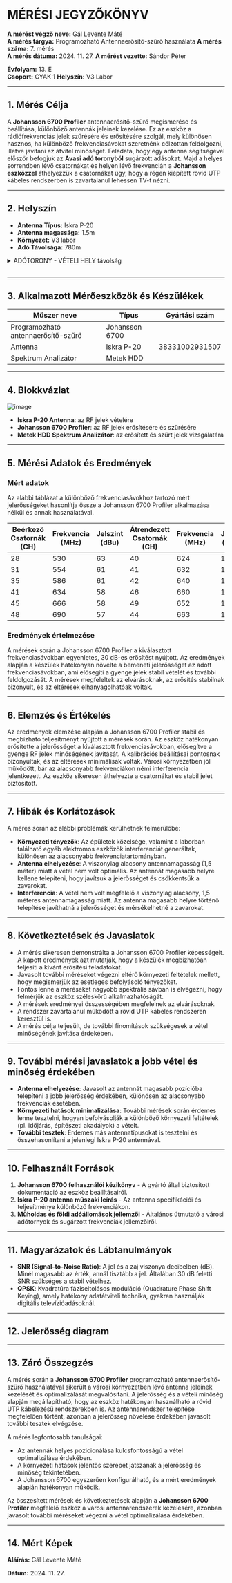 # MÉRÉSI JEGYZŐKÖNYV

**A mérést végző neve:** Gál Levente Máté  
**A mérés tárgya:** Programozható Antennaerősítő-szűrő használata 
**A mérés száma:** 7. mérés  
**A mérés dátuma:** 2024. 11. 27.
**A mérést vezette:** Sándor Péter  

**Évfolyam:** 13. E  
**Csoport:** GYAK 1 
**Helyszín:** V3 Labor 

---

## 1. Mérés Célja

A **Johansson 6700 Profiler** antennaerősítő-szűrő megismerése és beállítása, különböző antennák jeleinek kezelése.
Ez az eszköz a rádiófrekvenciás jelek szűrésére és erősítésére szolgál, mely különösen hasznos, ha különböző frekvenciasávokat szeretnénk célzottan feldolgozni, illetve javítani az átvitel minőségét.
Feladata, hogy egy antenna segítségével először befogjuk az **Avasi adó toronyból** sugárzott adásokat. Majd a helyes sorrendben lévő csatornákat és helyen lévő frekvencián a **Johansson eszközzel** áthelyezzük a csatornákat úgy, hogy a régen kiépített rövid UTP kábeles rendszerben is zavartalanul lehessen TV-t nézni.

---

## 2. Helyszín

- **Antenna Típus:** Iskra P-20  
- **Antenna magassága:** 1.5m  
- **Környezet:** V3 labor
- **Adó Távolsága:** 780m  

<details>   
  <summary> ADÓTORONY - VÉTELI HELY távolság </summary>
  
  <img src="https://erosbence27.github.io/jegyzokonyv/image/map.png" alt="TVtorony" />
  
</details>

<br>


---

## 3. Alkalmazott Mérőeszközök és Készülékek

| Műszer neve                         | Típus           | Gyártási szám         |
| ----------------------------------- | ---------       | -------------------   |
| Programozható antennaerősítő-szűrő  | Johansson 6700  |                       |
| Antenna                             | Iskra P-20      | 38331002931507        |
| Spektrum Analizátor                 | Metek  HDD      |                       |

---

## 4. Blokkvázlat

![image](image/Blokvazlat_1.PNG)

- **Iskra P-20 Antenna**: az RF jelek vételére
- **Johansson 6700 Profiler**: az RF jelek erősítésére és szűrésére
- **Metek HDD Spektrum Analizátor**: az erősített és szűrt jelek vizsgálatára

---

## 5. Mérési Adatok és Eredmények

### Mért adatok

Az alábbi táblázat a különböző frekvenciasávokhoz tartozó mért jelerősségeket hasonlítja össze a Johansson 6700 Profiler alkalmazása nélkül és annak használatával.

| Beérkező Csatornák (CH) | Frekvencia (MHz) | Jelszint (dBu) | Átrendezett Csatornák (CH) |  Frekvencia (MHz) | Jelszint (dBuV) |
|---------------|------------------|----------------|--------------------------|----------------------------|----------------------------|
| 28            | 530              | 63             | 40                       | 624                        | 100.5                      |
| 31            | 554              | 61             | 41                       | 632                        | 100.7                      |
| 35            | 586              | 61             | 42                       | 640                        | 100.9                      |
| 41            | 634              | 58             | 46                       | 660                        | 100.7                      |
| 45            | 666              | 58             | 49                       | 652                        | 100.3                      |
| 48            | 690              | 57             | 44                       | 663                        | 100.5                      |

### Eredmények értelmezése

A mérések során a Johansson 6700 Profiler a kiválasztott frekvenciasávokban egyenletes, 30 dB-es erősítést nyújtott. Az eredmények alapján a készülék hatékonyan növelte a bemeneti jelerősséget az adott frekvenciasávokban, ami elősegíti a gyenge jelek stabil vételét és további feldolgozását. A mérések megfeleltek az elvárásoknak, az erősítés stabilnak bizonyult, és az eltérések elhanyagolhatóak voltak.

---

## 6. Elemzés és Értékelés

Az eredmények elemzése alapján a Johansson 6700 Profiler stabil és megbízható teljesítményt nyújtott a mérések során. Az eszköz hatékonyan erősítette a jelerősséget a kiválasztott frekvenciasávokban, elősegítve a gyenge RF jelek minőségének javítását. A kalibrációs beállításai pontosnak bizonyultak, és az eltérések minimálisak voltak. Városi környezetben jól működött, bár az alacsonyabb frekvenciákon némi interferencia jelentkezett. Az eszköz sikeresen áthelyezte a csatornákat és stabil jelet biztosított.

---

## 7. Hibák és Korlátozások

A mérés során az alábbi problémák kerülhetnek felmerülőbe:

- **Környezeti tényezők**: Az épületek közelsége, valamint a laborban található egyéb elektromos eszközök interferenciát generáltak, különösen az alacsonyabb frekvenciatartományban.
- **Antenna elhelyezése**: A viszonylag alacsony antennamagasság (1,5 méter) miatt a vétel nem volt optimális. Az antennát magasabb helyre kellene telepíteni, hogy javítsuk a jelerősséget és csökkentsük a zavarokat.
- **Interferencia**: A vétel nem volt megfelelő a viszonylag alacsony, 1,5 méteres antennamagasság miatt. Az antenna magasabb helyre történő telepítése javíthatná a jelerősséget és mérsékelhetné a zavarokat.

---

## 8. Következtetések és Javaslatok

- A mérés sikeresen demonstrálta a Johansson 6700 Profiler képességeit. A kapott eredmények azt mutatják, hogy a készülék megbízhatóan teljesíti a kívánt erősítési feladatokat.
- Javasolt további méréseket végezni eltérő környezeti feltételek mellett, hogy megismerjük az esetleges befolyásoló tényezőket.
- Fontos lenne a méréseket nagyobb spektrális sávban is elvégezni, hogy felmérjük az eszköz széleskörű alkalmazhatóságát.
- A mérések eredményei összességében megfelelnek az elvárásoknak.
- A rendszer zavartalanul működött a rövid UTP kábeles rendszeren keresztül is.
- A mérés célja teljesült, de további finomítások szükségesek a vétel minőségének javítása érdekében.

---

## 9. További mérési javaslatok a jobb vétel és minőség érdekében 

- **Antenna elhelyezése**: Javasolt az antennát magasabb pozícióba telepíteni a jobb jelerősség érdekében, különösen az alacsonyabb frekvenciák esetében.
- **Környezeti hatások minimalizálása**: További mérések során érdemes lenne tesztelni, hogyan befolyásolják a különböző környezeti feltételek (pl. időjárás, építészeti akadályok) a vételt.
- **További tesztek**: Érdemes más antennatípusokat is tesztelni és összehasonlítani a jelenlegi Iskra P-20 antennával.

---

## 10. Felhasznált Források

1. **Johansson 6700 felhasználói kézikönyv** - A gyártó által biztosított dokumentáció az eszköz beállításairól.
2. **Iskra P-20 antenna műszaki leírás** - Az antenna specifikációi és teljesítménye különböző frekvenciákon.
3. **Műholdas és földi adóállomások jellemzői** - Általános útmutató a városi adótornyok és sugárzott frekvenciák jellemzőiről.

---

## 11. Magyarázatok és Lábtanulmányok

- **SNR (Signal-to-Noise Ratio)**: A jel és a zaj viszonya decibelben (dB). Minél magasabb az érték, annál tisztább a jel. Általában 30 dB feletti SNR szükséges a stabil vételhez.
- **QPSK**: Kvadratúra fáziseltolásos moduláció (Quadrature Phase Shift Keying), amely hatékony adatátviteli technika, gyakran használják digitális televízióadásoknál.

---

## 12. Jelerősség diagram


---

## 13. Záró Összegzés

A mérés során a **Johansson 6700 Profiler** programozható antennaerősítő-szűrő használatával sikerült a városi környezetben lévő antenna jeleinek kezelését és optimalizálását megvalósítani. A jelerősség és a vételi minőség alapján megállapítható, hogy az eszköz hatékonyan használható a rövid UTP kábelezésű rendszerekben is. Az antennarendszer telepítése megfelelően történt, azonban a jelerősség növelése érdekében javasolt további tesztek elvégzése.

A mérés legfontosabb tanulságai:
- Az antennák helyes pozicionálása kulcsfontosságú a vétel optimalizálása érdekében.
- A környezeti hatások jelentős szerepet játszanak a jelerősség és minőség tekintetében.
- A Johansson 6700 egyszerűen konfigurálható, és a mért eredmények alapján hatékonyan működik.

Az összesített mérések és következtetések alapján a **Johansson 6700 Profiler** megfelelő eszköz a városi antennarendszerek kezelésére, azonban javasolt további méréseket végezni a vétel optimalizálása érdekében.

---

## 14. Mért Képek


**Aláírás:** Gál Levente Máté

**Dátum:** 2024. 11. 27.
